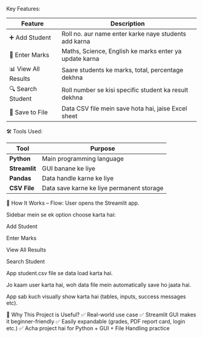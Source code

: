 Key Features:

| Feature             | Description                                            |
| ------------------- | ------------------------------------------------------ |
| ➕ Add Student       | Roll no. aur name enter karke naye students add karna  |
| 📝 Enter Marks      | Maths, Science, English ke marks enter ya update karna |
| 📊 View All Results | Saare students ke marks, total, percentage dekhna      |
| 🔍 Search Student   | Roll number se kisi specific student ka result dekhna  |
| 💾 Save to File     | Data CSV file mein save hota hai, jaise Excel sheet    |

🛠️ Tools Used:

| Tool          | Purpose                                   |
| ------------- | ----------------------------------------- |
| **Python**    | Main programming language                 |
| **Streamlit** | GUI banane ke liye                        |
| **Pandas**    | Data handle karne ke liye                 |
| **CSV File**  | Data save karne ke liye permanent storage |

🧮 How It Works – Flow:
User opens the Streamlit app.

Sidebar mein se ek option choose karta hai:

Add Student

Enter Marks

View All Results

Search Student

App student.csv file se data load karta hai.

Jo kaam user karta hai, woh data file mein automatically save ho jaata hai.

App sab kuch visually show karta hai (tables, inputs, success messages etc).

🌟 Why This Project is Useful?
✅ Real-world use case
✅ Streamlit GUI makes it beginner-friendly
✅ Easily expandable (grades, PDF report card, login etc.)
✅ Acha project hai for Python + GUI + File Handling practice
